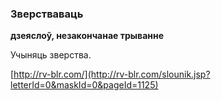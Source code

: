 ### Зверстваваць
**дзеяслоў, незакончанае трыванне**

Учыняць зверства.

<a rel="author">[http://rv-blr.com/](http://rv-blr.com/slounik.jsp?letterId=0&maskId=0&pageId=1125)</a>
